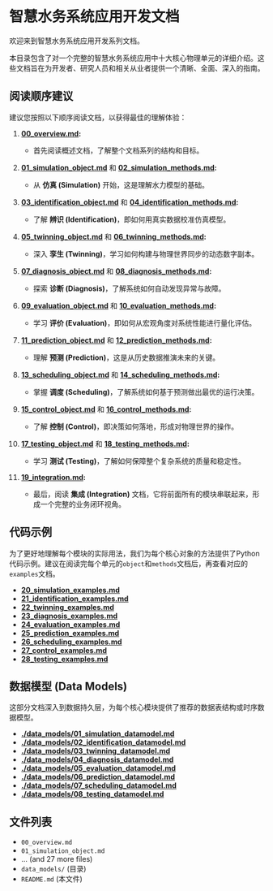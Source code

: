 # 智慧水务系统应用开发文档

欢迎来到智慧水务系统应用开发系列文档。

本目录包含了对一个完整的智慧水务系统应用中十大核心物理单元的详细介绍。这些文档旨在为开发者、研究人员和相关从业者提供一个清晰、全面、深入的指南。

## 阅读顺序建议

建议您按照以下顺序阅读文档，以获得最佳的理解体验：

1.  **[00_overview.md](./00_overview.md):**
    *   首先阅读概述文档，了解整个文档系列的结构和目标。

2.  **[01_simulation_object.md](./01_simulation_object.md)** 和 **[02_simulation_methods.md](./02_simulation_methods.md):**
    *   从 **仿真 (Simulation)** 开始，这是理解水力模型的基础。

3.  **[03_identification_object.md](./03_identification_object.md)** 和 **[04_identification_methods.md](./04_identification_methods.md):**
    *   了解 **辨识 (Identification)**，即如何用真实数据校准仿真模型。

4.  **[05_twinning_object.md](./05_twinning_object.md)** 和 **[06_twinning_methods.md](./06_twinning_methods.md):**
    *   深入 **孪生 (Twinning)**，学习如何构建与物理世界同步的动态数字副本。

5.  **[07_diagnosis_object.md](./07_diagnosis_object.md)** 和 **[08_diagnosis_methods.md](./08_diagnosis_methods.md):**
    *   探索 **诊断 (Diagnosis)**，了解系统如何自动发现异常与故障。

6.  **[09_evaluation_object.md](./09_evaluation_object.md)** 和 **[10_evaluation_methods.md](./10_evaluation_methods.md):**
    *   学习 **评价 (Evaluation)**，即如何从宏观角度对系统性能进行量化评估。

7.  **[11_prediction_object.md](./11_prediction_object.md)** 和 **[12_prediction_methods.md](./12_prediction_methods.md):**
    *   理解 **预测 (Prediction)**，这是从历史数据推演未来的关键。

8.  **[13_scheduling_object.md](./13_scheduling_object.md)** 和 **[14_scheduling_methods.md](./14_scheduling_methods.md):**
    *   掌握 **调度 (Scheduling)**，了解系统如何基于预测做出最优的运行决策。

9.  **[15_control_object.md](./15_control_object.md)** 和 **[16_control_methods.md](./16_control_methods.md):**
    *   了解 **控制 (Control)**，即决策如何落地，形成对物理世界的操作。

10. **[17_testing_object.md](./17_testing_object.md)** 和 **[18_testing_methods.md](./18_testing_methods.md):**
    *   学习 **测试 (Testing)**，了解如何保障整个复杂系统的质量和稳定性。

11. **[19_integration.md](./19_integration.md):**
    *   最后，阅读 **集成 (Integration)** 文档，它将前面所有的模块串联起来，形成一个完整的业务闭环视角。

## 代码示例

为了更好地理解每个模块的实际用法，我们为每个核心对象的方法提供了Python代码示例。建议在阅读完每个单元的`object`和`methods`文档后，再查看对应的`examples`文档。

*   **[20_simulation_examples.md](./20_simulation_examples.md)**
*   **[21_identification_examples.md](./21_identification_examples.md)**
*   **[22_twinning_examples.md](./22_twinning_examples.md)**
*   **[23_diagnosis_examples.md](./23_diagnosis_examples.md)**
*   **[24_evaluation_examples.md](./24_evaluation_examples.md)**
*   **[25_prediction_examples.md](./25_prediction_examples.md)**
*   **[26_scheduling_examples.md](./26_scheduling_examples.md)**
*   **[27_control_examples.md](./27_control_examples.md)**
*   **[28_testing_examples.md](./28_testing_examples.md)**

## 数据模型 (Data Models)

这部分文档深入到数据持久层，为每个核心模块提供了推荐的数据表结构或时序数据模型。

*   **[./data_models/01_simulation_datamodel.md](./data_models/01_simulation_datamodel.md)**
*   **[./data_models/02_identification_datamodel.md](./data_models/02_identification_datamodel.md)**
*   **[./data_models/03_twinning_datamodel.md](./data_models/03_twinning_datamodel.md)**
*   **[./data_models/04_diagnosis_datamodel.md](./data_models/04_diagnosis_datamodel.md)**
*   **[./data_models/05_evaluation_datamodel.md](./data_models/05_evaluation_datamodel.md)**
*   **[./data_models/06_prediction_datamodel.md](./data_models/06_prediction_datamodel.md)**
*   **[./data_models/07_scheduling_datamodel.md](./data_models/07_scheduling_datamodel.md)**
*   **[./data_models/08_testing_datamodel.md](./data_models/08_testing_datamodel.md)**

## 文件列表

*   `00_overview.md`
*   `01_simulation_object.md`
*   ... (and 27 more files)
*   `data_models/` (目录)
*   `README.md` (本文件)
